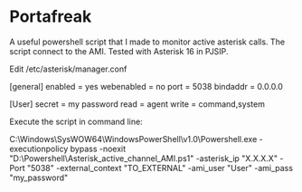 # Portafreak
A useful powershell script that I made to monitor active asterisk calls.
The script connect to the AMI.
Tested with Asterisk 16 in PJSIP.


Edit /etc/asterisk/manager.conf

[general]
enabled = yes
webenabled = no
port = 5038
bindaddr = 0.0.0.0

[User]
secret = my password
read = agent
write = command,system

Execute the script in command line:

C:\Windows\SysWOW64\WindowsPowerShell\v1.0\Powershell.exe -executionpolicy bypass -noexit "D:\Powershell\Asterisk_active_channel_AMI.ps1" -asterisk_ip "X.X.X.X" -Port "5038" -external_context "TO_EXTERNAL" -ami_user "User" -ami_pass "my_password"

